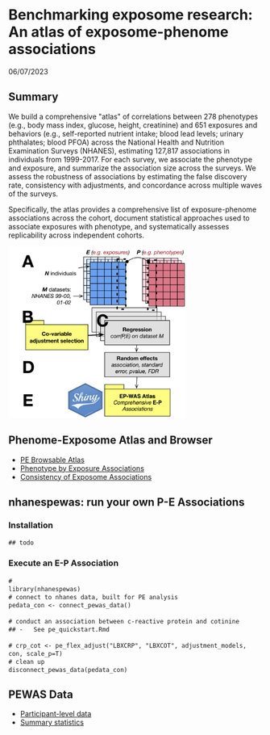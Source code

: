 # Benchmarking exposome research: An atlas of exposome-phenome associations

06/07/2023

## Summary

We build a comprehensive "atlas" of correlations between 278 phenotypes (e.g., body mass index, glucose, height, creatinine) and 651 exposures and behaviors (e.g., self-reported nutrient intake; blood lead levels; urinary phthalates; blood PFOA) across the National Health and Nutrition Examination Surveys (NHANES), estimating 127,817 associations in individuals from 1999-2017. For each survey, we associate the phenotype and exposure, and summarize the association size across the surveys. We assess the robustness of associations by estimating the false discovery rate, consistency with adjustments, and concordance across multiple waves of the surveys.

Specifically, the atlas provides a comprehensive list of exposure-phenome associations across the cohort, document statistical approaches used to associate exposures with phenotype, and systematically assesses replicability across independent cohorts.

<img src="img/pe.png" width="70%" height="70%"/>

## Phenome-Exposome Atlas and Browser

-   [PE Browsable Atlas](http://apps.chiragjpgroup.org/pe_atlas/)
-   [Phenotype by Exposure Associations](rmd/pe.html)
-   [Consistency of Exposome Associations](rmd/consistency.html)

## nhanespewas: run your own P-E Associations



### Installation

```         
## todo

```

### Execute an E-P Association

```         
# 
library(nhanespewas)
# connect to nhanes data, built for PE analysis
pedata_con <- connect_pewas_data()

# conduct an association between c-reactive protein and cotinine
## -   See pe_quickstart.Rmd

# crp_cot <- pe_flex_adjust("LBXCRP", "LBXCOT", adjustment_models, con, scale_p=T)
# clean up
disconnect_pewas_data(pedata_con)
```

## PEWAS Data

-   [Participant-level data](https://www.dropbox.com/s/fvdd60k0nnm8qjb/nhanes_122322.sqlite?dl=0)
-   [Summary statistics](https://www.dropbox.com/s/w84s77cbpifp7fy/pe_summary_stats.sqlite?dl=0)
